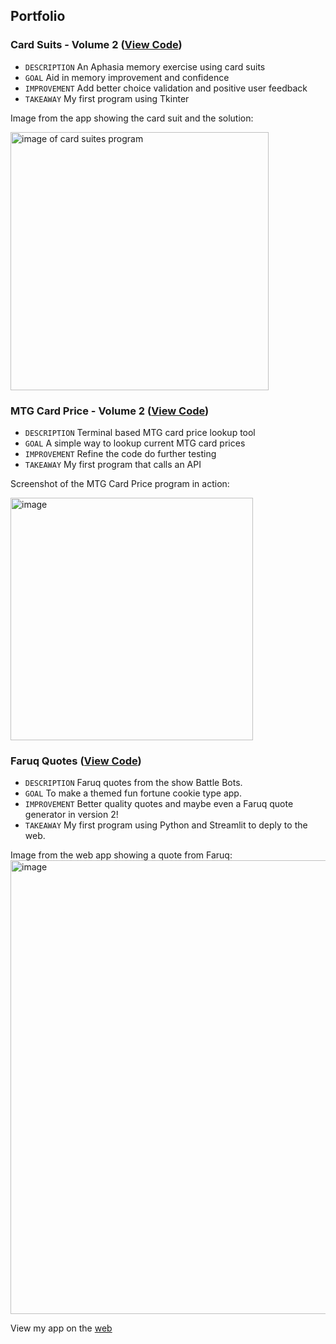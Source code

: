 ## Portfolio

### Card Suits - Volume 2 ([View Code](https://github.com/Adam-Mathew-Duke/Python-portfolio/blob/main/card_suits_v2.py))
+ `DESCRIPTION` An Aphasia memory exercise using card suits
+ `GOAL` Aid in memory improvement and confidence
+ `IMPROVEMENT` Add better choice validation and positive user feedback
+ `TAKEAWAY` My first program using Tkinter

Image from the app showing the card suit and the solution:

<img align="center" width="413" alt="image of card suites program" src="https://github.com/user-attachments/assets/e5b657f0-ec74-497d-9361-48ff5de3212e">

### MTG Card Price - Volume 2 ([View Code](https://github.com/Adam-Mathew-Duke/Python-portfolio/blob/main/mtg_card_price.py))
+ `DESCRIPTION` Terminal based MTG card price lookup tool
+ `GOAL` A simple way to lookup current MTG card prices
+ `IMPROVEMENT` Refine the code do further testing
+ `TAKEAWAY` My first program that calls an API

Screenshot of the MTG Card Price program in action:

<img width="388" alt="image" src="https://github.com/user-attachments/assets/ecb2ac89-d556-447e-ac21-e6894230e4a6">

### Faruq Quotes ([View Code](https://github.com/Adam-Mathew-Duke/Python-portfolio/blob/main/Faruq_Quotes.py))
+ `DESCRIPTION` Faruq quotes from the show Battle Bots.
+ `GOAL` To make a themed fun fortune cookie type app.
+ `IMPROVEMENT` Better quality quotes and maybe even a Faruq quote generator in version 2!
+ `TAKEAWAY` My first program using Python and Streamlit to deply to the web.

Image from the web app showing a quote from Faruq:
<img width="726" alt="image" src="https://github.com/user-attachments/assets/89ad27be-581c-42ac-8ec4-8ba91f43fe0d">

View my app on the [web](https://python-portfolio-knmuaw5epbfb5xdktpzapu.streamlit.app/)
